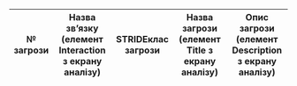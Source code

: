 | № загрози | Назва зв’язку (елемент Interaction з екрану аналізу) | STRIDEклас загрози | Назва загрози (елемент Title з екрану аналізу) | Опис загрози (елемент Description з екрану аналізу) |
| ---------- | ------------- | ------------ | -------------- | ------------------- | 
